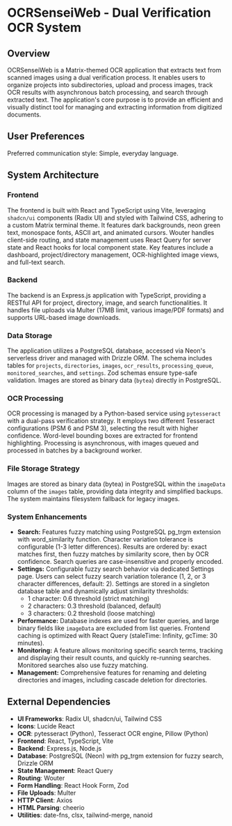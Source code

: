 # OCRSenseiWeb - Dual Verification OCR System

## Overview
OCRSenseiWeb is a Matrix-themed OCR application that extracts text from scanned images using a dual verification process. It enables users to organize projects into subdirectories, upload and process images, track OCR results with asynchronous batch processing, and search through extracted text. The application's core purpose is to provide an efficient and visually distinct tool for managing and extracting information from digitized documents.

## User Preferences
Preferred communication style: Simple, everyday language.

## System Architecture

### Frontend
The frontend is built with React and TypeScript using Vite, leveraging `shadcn/ui` components (Radix UI) and styled with Tailwind CSS, adhering to a custom Matrix terminal theme. It features dark backgrounds, neon green text, monospace fonts, ASCII art, and animated cursors. Wouter handles client-side routing, and state management uses React Query for server state and React hooks for local component state. Key features include a dashboard, project/directory management, OCR-highlighted image views, and full-text search.

### Backend
The backend is an Express.js application with TypeScript, providing a RESTful API for project, directory, image, and search functionalities. It handles file uploads via Multer (17MB limit, various image/PDF formats) and supports URL-based image downloads.

### Data Storage
The application utilizes a PostgreSQL database, accessed via Neon's serverless driver and managed with Drizzle ORM. The schema includes tables for `projects`, `directories`, `images`, `ocr_results`, `processing_queue`, `monitored_searches`, and `settings`. Zod schemas ensure type-safe validation. Images are stored as binary data (`bytea`) directly in PostgreSQL.

### OCR Processing
OCR processing is managed by a Python-based service using `pytesseract` with a dual-pass verification strategy. It employs two different Tesseract configurations (PSM 6 and PSM 3), selecting the result with higher confidence. Word-level bounding boxes are extracted for frontend highlighting. Processing is asynchronous, with images queued and processed in batches by a background worker.

### File Storage Strategy
Images are stored as binary data (bytea) in PostgreSQL within the `imageData` column of the `images` table, providing data integrity and simplified backups. The system maintains filesystem fallback for legacy images.

### System Enhancements
- **Search:** Features fuzzy matching using PostgreSQL pg_trgm extension with word_similarity function. Character variation tolerance is configurable (1-3 letter differences). Results are ordered by: exact matches first, then fuzzy matches by similarity score, then by OCR confidence. Search queries are case-insensitive and properly encoded.
- **Settings:** Configurable fuzzy search behavior via dedicated Settings page. Users can select fuzzy search variation tolerance (1, 2, or 3 character differences, default: 2). Settings are stored in a singleton database table and dynamically adjust similarity thresholds:
  - 1 character: 0.6 threshold (strict matching)
  - 2 characters: 0.3 threshold (balanced, default)
  - 3 characters: 0.2 threshold (loose matching)
- **Performance:** Database indexes are used for faster queries, and large binary fields like `imageData` are excluded from list queries. Frontend caching is optimized with React Query (staleTime: Infinity, gcTime: 30 minutes).
- **Monitoring:** A feature allows monitoring specific search terms, tracking and displaying their result counts, and quickly re-running searches. Monitored searches also use fuzzy matching.
- **Management:** Comprehensive features for renaming and deleting directories and images, including cascade deletion for directories.

## External Dependencies
*   **UI Frameworks**: Radix UI, shadcn/ui, Tailwind CSS
*   **Icons**: Lucide React
*   **OCR**: pytesseract (Python), Tesseract OCR engine, Pillow (Python)
*   **Frontend**: React, TypeScript, Vite
*   **Backend**: Express.js, Node.js
*   **Database**: PostgreSQL (Neon) with pg_trgm extension for fuzzy search, Drizzle ORM
*   **State Management**: React Query
*   **Routing**: Wouter
*   **Form Handling**: React Hook Form, Zod
*   **File Uploads**: Multer
*   **HTTP Client**: Axios
*   **HTML Parsing**: cheerio
*   **Utilities**: date-fns, clsx, tailwind-merge, nanoid